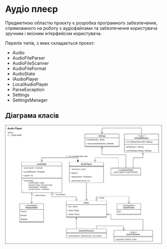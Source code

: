 # Аудіо плеєр

Предметною областю проєкту є розробка програмного забезпечення, спрямованого на роботу з аудіофайлами та забезпечення користувача зручним і якісним інтерфейсом користувача.

Перелік типів, з яких складається проєкт:

 - Audio
 - AudioFileParser
 - AudioFileScanner
 - AudioFileFormat
 - AudioState
 - IAudioPlayer
 - LocalAudioPlayer
 - ParseException
 - Settings
 - SettingsManager

## Діаграма класів
![alt text](class-diagram.png)
